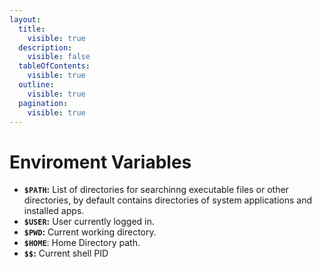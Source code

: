 ```yaml
---
layout:
  title:
    visible: true
  description:
    visible: false
  tableOfContents:
    visible: true
  outline:
    visible: true
  pagination:
    visible: true
---
```


# Enviroment Variables

* **`$PATH`:** List of directories for searchinng executable files or other directories, by default contains directories of system applications and installed apps.
* **`$USER`:** User currently logged in.
* **`$PWD`:** Current working directory.
* **`$HOME`**: Home Directory path.
* **`$$`:** Current shell PID

